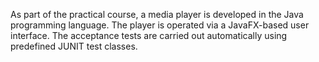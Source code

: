 As part of the practical course, a media player is developed in the Java programming language. The player is
operated via a JavaFX-based user interface. The acceptance tests are carried out automatically using predefined JUNIT test classes.

